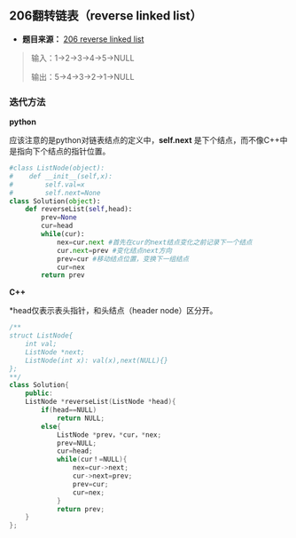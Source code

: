 ## 206翻转链表（reverse linked list）

* **题目来源：** [206 reverse linked list](https://leetcode-cn.com/problems/reverse-linked-list/)

> 输入：1->2->3->4->5->NULL     
>
> 输出：5->4->3->2->1->NULL

### 迭代方法

**python** 

应该注意的是python对链表结点的定义中，**self.next** 是下个结点，而不像C++中是指向下个结点的指针位置。

```python
#class ListNode(object):
#    def __init__(self,x):
#        self.val=x
#        self.next=None 
class Solution(object):
    def reverseList(self,head):
        prev=None
        cur=head
        while(cur):
            nex=cur.next #首先在cur的next结点变化之前记录下一个结点
            cur.next=prev #变化结点next方向
            prev=cur #移动结点位置，变换下一组结点
            cur=nex
        return prev  
```

**C++**

*head仅表示表头指针，和头结点（header node）区分开。

```C++
/**
struct ListNode{
    int val;
    ListNode *next;
    ListNode(int x): val(x),next(NULL){}
};
**/
class Solution{
    public:
    ListNode *reverseList(ListNode *head){
        if(head==NULL)
            return NULL;
        else{
            ListNode *prev，*cur，*nex;
            prev=NULL;
            cur=head;
            while(cur！=NULL){
                nex=cur->next;
                cur->next=prev;
                prev=cur;
                cur=nex;
            }
            return prev;
    }
};
```

